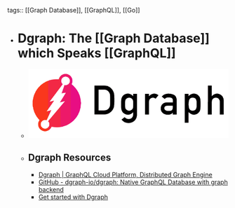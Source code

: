 tags:: [[Graph Database]], [[GraphQL]], [[Go]]

- # Dgraph: The [[Graph Database]] which Speaks [[GraphQL]]
	- ![dgraph.png](../assets/dgraph_1688133406514_0.png)
	- ## Dgraph Resources
		- [Dgraph | GraphQL Cloud Platform, Distributed Graph Engine](https://dgraph.io/)
		- [GitHub - dgraph-io/dgraph: Native GraphQL Database with graph backend](https://github.com/dgraph-io/dgraph)
		- [Get started with Dgraph](https://dgraph.io/docs/)